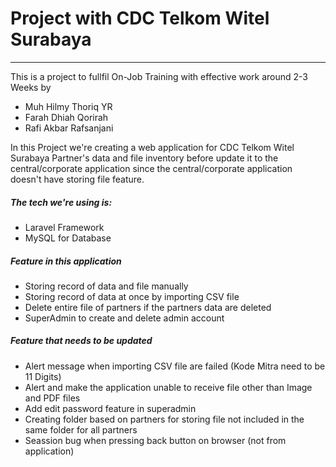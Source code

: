 # Project with CDC Telkom Witel Surabaya
***
This is a project to fullfil On-Job Training with effective work around 2-3 Weeks by
- Muh Hilmy Thoriq YR
- Farah Dhiah Qorirah
- Rafi Akbar Rafsanjani

In this Project we're creating a web application for CDC Telkom Witel Surabaya Partner's data and file inventory before update it to the central/corporate application since the central/corporate application doesn't have storing file feature.

##### The tech we're using is: 
- Laravel Framework
- MySQL for Database

##### Feature in this application
- Storing record of data and file manually
- Storing record of data at once by importing CSV file
- Delete entire file of partners if the partners data are deleted
- SuperAdmin to create and delete admin account

##### Feature that needs to be updated
- Alert message when importing CSV file are failed (Kode Mitra need to be 11 Digits)
- Alert and make the application unable to receive file other than Image and PDF files
- Add edit password feature in superadmin
- Creating folder based on partners for storing file not included in the same folder for all partners
- Seassion bug when pressing back button on browser (not from application)
